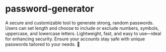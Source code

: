 # password-generator
A secure and customizable tool to generate strong, random passwords. Users can set length and choose to include or exclude numbers, symbols, uppercase, and lowercase letters. Lightweight, fast, and easy to use—ideal for enhancing security. Ensure your accounts stay safe with unique passwords tailored to your needs. 🚀
